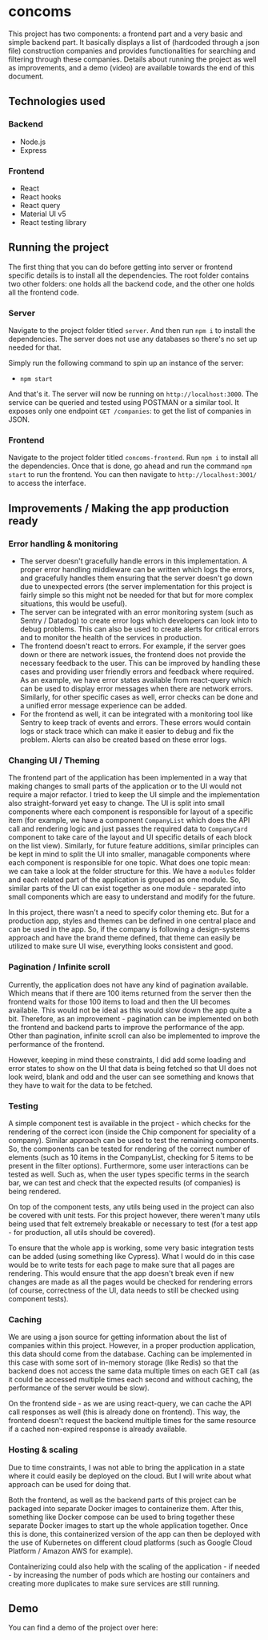 # concoms
This project has two components: a frontend part and a very basic and simple backend part. It basically displays a list of (hardcoded through a json file) construction companies and provides functionalities for searching and filtering through these companies. Details about running the project as well as improvements, and a demo (video) are available towards the end of this document.

## Technologies used

### Backend
- Node.js
- Express

### Frontend
- React
- React hooks
- React query
- Material UI v5
- React testing library

## Running the project  
The first thing that you can do before getting into server or frontend specific details is to install all the dependencies. The root folder contains two other folders: one holds all the backend code, and the other one holds all the frontend code.

### Server
Navigate to the project folder titled `server`. And then run `npm i` to install the dependencies. The server does not use any databases so there's no set up needed for that. 

Simply run the following command to spin up an instance of the server:

* `npm start`

And that's it. The server will now be running on `http://localhost:3000`. The service can be queried and tested using POSTMAN or a similar tool. It exposes only one endpoint `GET /companies`: to get the list of companies in JSON.

### Frontend
Navigate to the project folder titled `concoms-frontend`. Run `npm i` to install all the dependencies. Once that is done, go ahead and run the command `npm start` to run the frontend. You can then navigate to `http://localhost:3001/` to access the interface.

## Improvements / Making the app production ready

### Error handling & monitoring
* The server doesn't gracefully handle errors in this implementation. A proper error handling middleware can be written which logs the errors, and gracefully handles them ensuring that the server doesn't go down due to unexpected errors (the server implementation for this project is fairly simple so this might not be needed for that but for more complex situations, this would be useful). 
* The server can be integrated with an error monitoring system (such as Sentry / Datadog) to create error logs which developers can look into to debug problems. This can also be used to create alerts for critical errors and to monitor the health of the services in production.
* The frontend doesn't react to errors. For example, if the server goes down or there are network issues, the frontend does not provide the necessary feedback to the user. This can be improved by handling these cases and providing user friendly errors and feedback where required. As an example, we have error states available from react-query which can be used to display error messages when there are network errors. Similarly, for other specific cases as well, error checks can be done and a unified error message experience can be added.
* For the frontend as well, it can be integrated with a monitoring tool like Sentry to keep track of events and errors. These errors would contain logs or stack trace which can make it easier to debug and fix the problem. Alerts can also be created based on these error logs.

### Changing UI / Theming
The frontend part of the application has been implemented in a way that making changes to small parts of the application or to the UI would not require a major refactor. I tried to keep the UI simple and the implementation also straight-forward yet easy to change. The UI is split into small components where each component is responsible for layout of a specific item (for example, we have a component `CompanyList`  which does the API call and rendering logic and just passes the required data to `CompanyCard`  component to take care of the layout and UI specific details of each block on the list view).
Similarly, for future feature additions, similar principles can be kept in mind to split the UI into smaller, managable components where each component is responsible for one topic. What does one topic mean: we can take a look at the folder structure for this. We have a `modules` folder and each related part of the application is grouped as one module. So, similar parts of the UI can exist together as one module - separated into small components which are easy to understand and modify for the future.  


In this project, there wasn't a need to specify color theming etc. But for a production app, styles and themes can be defined in one central place and can be used in the app. So, if the company is following a design-systems approach and have the brand theme defined, that theme can easily be utilized to make sure UI wise, everything looks consistent and good.

### Pagination / Infinite scroll
Currently, the application does not have any kind of pagination available. Which means that if there are 100 items returned from the server then the frontend waits for those 100 items to load and then the UI becomes available. This would not be ideal as this would slow down the app quite a bit. Therefore, as an improvement - pagination can be implemented on both the frontend and backend parts to improve the performance of the app. Other than pagination, infinite scroll can also be implemented to improve the performance of the frontend.

However, keeping in mind these constraints, I did add some loading and error states to show on the UI that data is being fetched so that UI does not look weird, blank and odd and the user can see something and knows that they have to wait for the data to be fetched.

### Testing
A simple component test is available in the project - which checks for the rendering of the correct icon (inside the Chip component for speciality of a company). Similar approach can be used to test the remaining components. So, the components can be tested for rendering of the correct number of elements (such as 10 items in the CompanyList, checking for 5 items to be present in the filter options). Furthermore, some user interactions can be tested as well. Such as, when the user types specific terms in the search bar, we can test and check that the expected results (of companies) is being rendered.  

On top of the component tests, any utils being used in the project can also be covered with unit tests. For this project however, there weren't many utils being used that felt extremely breakable or necessary to test (for a test app - for production, all utils should be covered).  

To ensure that the whole app is working, some very basic integration tests can be added (using something like Cypress). What I would do in this case would be to write tests for each page to make sure that all pages are rendering. This would ensure that the app doesn't break even if new changes are made as all the pages would be checked for rendering errors (of course, correctness of the UI, data needs to still be checked using component tests).

### Caching
We are using a json source for getting information about the list of companies within this project. However, in a proper production application, this data should come from the database. Caching can be implemented in this case with some sort of in-memory storage (like Redis) so that the backend does not access the same data multiple times on each GET call (as it could be accessed multiple times each second and without caching, the performance of the server would be slow).

On the frontend side - as we are using react-query, we can cache the API call responses as well (this is already done on frontend). This way, the frontend doesn't request the backend multiple times for the same resource if a cached non-expired response is already available.

### Hosting & scaling
Due to time constraints, I was not able to bring the application in a state where it could easily be deployed on the cloud. But I will write about what approach can be used for doing that.

Both the frontend, as well as the backend parts of this project can be packaged into separate Docker images to containerize them. After this, something like Docker compose can be used to bring together these separate Docker images to start up the whole application together. Once this is done, this containerized version of the app can then be deployed with the use of Kubernetes on different cloud platforms (such as Google Cloud Platform / Amazon AWS for example).

Containerizing could also help with the scaling of the application - if needed - by increasing the number of pods which are hosting our containers and creating more duplicates to make sure services are still running.

## Demo
You can find a demo of the project over here: []()
